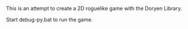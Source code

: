 This is an attempt to create a 2D roguelike game with the Doryen Library. 

Start debug-py.bat to run the game.
